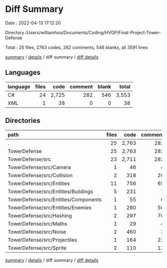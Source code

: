 # Diff Summary

Date : 2022-04-13 17:12:20

Directory /Users/williamhou/Documents/Coding/HVGP/Final-Project-Tower-Defense

Total : 25 files,  2763 codes, 282 comments, 546 blanks, all 3591 lines

[summary](results.md) / [details](details.md) / diff summary / [diff details](diff-details.md)

## Languages
| language | files | code | comment | blank | total |
| :--- | ---: | ---: | ---: | ---: | ---: |
| C# | 24 | 2,725 | 282 | 546 | 3,553 |
| XML | 1 | 38 | 0 | 0 | 38 |

## Directories
| path | files | code | comment | blank | total |
| :--- | ---: | ---: | ---: | ---: | ---: |
| . | 25 | 2,763 | 282 | 546 | 3,591 |
| TowerDefense | 25 | 2,763 | 282 | 546 | 3,591 |
| TowerDefense/src | 23 | 2,711 | 282 | 544 | 3,537 |
| TowerDefense/src/Camera | 1 | 46 | 4 | 10 | 60 |
| TowerDefense/src/Collision | 2 | 318 | 26 | 84 | 428 |
| TowerDefense/src/Entities | 11 | 756 | 65 | 168 | 989 |
| TowerDefense/src/Entities/Buildings | 5 | 231 | 7 | 58 | 296 |
| TowerDefense/src/Entities/Components | 1 | 55 | 0 | 8 | 63 |
| TowerDefense/src/Entities/Enemies | 1 | 280 | 56 | 56 | 392 |
| TowerDefense/src/Hashing | 2 | 297 | 76 | 52 | 425 |
| TowerDefense/src/Maths | 1 | 29 | 4 | 5 | 38 |
| TowerDefense/src/Noise | 2 | 460 | 3 | 73 | 536 |
| TowerDefense/src/Projectiles | 1 | 164 | 22 | 33 | 219 |
| TowerDefense/src/Sprite | 2 | 110 | 13 | 28 | 151 |

[summary](results.md) / [details](details.md) / diff summary / [diff details](diff-details.md)